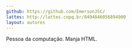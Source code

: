 ```yaml
---
github: https://github.com/EmersonJSC/
lattes: http://lattes.cnpq.br/8494846056894900
layout: autores
---
```

Pessoa da computação. Manja HTML.
